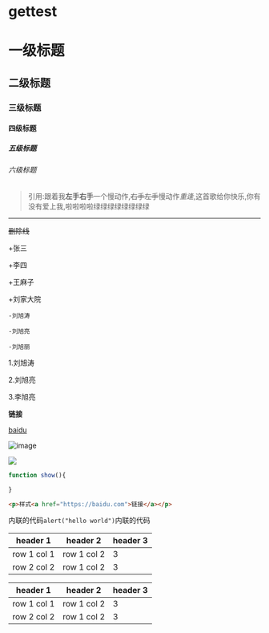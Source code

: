 # gettest
# 一级标题
## 二级标题
### 三级标题
#### 四级标题
##### 五级标题
###### 六级标题
> 引用:跟着我**左手右手**一个慢动作,~~右手左手~~慢动作*重逢*,这首歌给你快乐,你有没有爱上我,啦啦啦啦绿绿绿绿绿绿绿绿
---
~~删除线~~


+张三

+李四

+王麻子

+刘家大院

    -刘旭涛

    -刘旭亮

    -刘旭丽

1.刘旭涛

2.刘旭亮

3.李旭亮


**链接**

[baidu](https://baidu.com)

![image](https://ss2.baidu.com/6ONYsjip0QIZ8tyhnq/it/u=2490895003,2642262494&fm=58&s=2370E532CFA568134854D6FC0300F020)

![](https://ss1.baidu.com/6ONXsjip0QIZ8tyhnq/it/u=1867437451,234106013&fm=85&s=574308E2C80208C61DE4B9380300C052&w=121&h=75&img.JPEG)

```js
function show(){

}
```
```html
<p>样式<a href="https://baidu.com">链接</a></p>

```



内联的代码`alert("hello world")`内联的代码


header 1 |header 2 | header 3
---|---|---|
row 1 col 1 |   row 1 col 2 |3
row 2 col 2 |   row 1 col 2 |3


header 1 |header 2 | header 3
---|---|---|
row 1 col 1 |   row 1 col 2 |3
row 2 col 2 |   row 1 col 2 |3